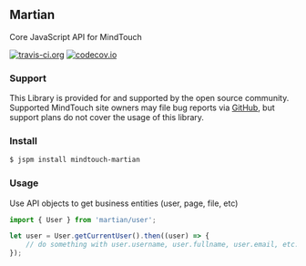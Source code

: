 ## Martian
Core JavaScript API for MindTouch

[![travis-ci.org](https://travis-ci.org/MindTouch/martian.svg?branch=master)](https://travis-ci.org/MindTouch/martian)
[![codecov.io](https://codecov.io/github/MindTouch/martian/coverage.svg?branch=master)](https://codecov.io/github/MindTouch/martian?branch=master)

### Support
This Library is provided for and supported by the open source community. Supported MindTouch site owners may file bug reports via [GitHub](https://github.com/MindTouch/martian/issues), but support plans do not cover the usage of this library.

### Install

```sh
$ jspm install mindtouch-martian
```

### Usage
Use API objects to get business entities (user, page, file, etc)

```javascript
import { User } from 'martian/user';

let user = User.getCurrentUser().then((user) => {
    // do something with user.username, user.fullname, user.email, etc..
});
```
